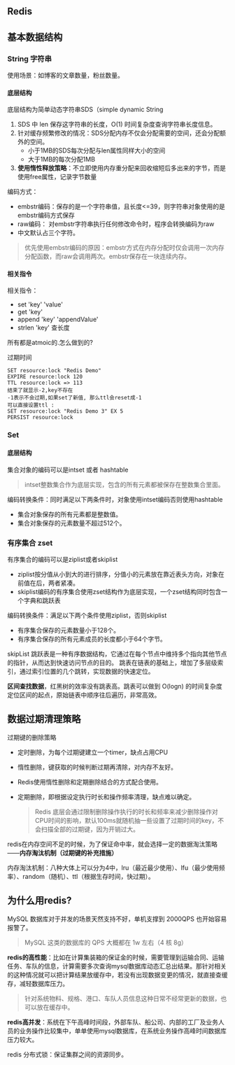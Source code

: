 ## Redis

## 基本数据结构

### String 字符串

使用场景：如博客的文章数量，粉丝数量。

#### 底层结构

底层结构为简单动态字符串SDS（simple dynamic String

1. SDS 中 len 保存这字符串的长度，O(1) 时间复杂度查询字符串长度信息。
2. 针对缓存频繁修改的情况：SDS分配内存不仅会分配需要的空间，还会分配额外的空间。
   - 小于1MB的SDS每次分配与len属性同样大小的空间
   - 大于1MB的每次分配1MB
3. **使用惰性释放策略**：不立即使用内存重分配来回收缩短后多出来的字节，而是使用free属性，记录字节数量

编码方式：

- embstr编码：保存的是一个字符串值，且长度<=39，则字符串对象使用的是embstr编码方式保存
- raw编码： 对embstr字符串执行任何修改命令时，程序会转换编码为raw
- 中文默认占三个字符。

> 优先使用embstr编码的原因：embstr方式在内存分配时仅会调用一次内存分配函数，而raw会调用两次。embstr保存在一块连续内存。

#### 相关指令

相关指令：

- set 'key' 'value'
- get 'key'
- append 'key' 'appendValue'
- strlen 'key' 查长度







所有都是atmoic的.怎么做到的? 

过期时间

    SET resource:lock "Redis Demo"
    EXPIRE resource:lock 120
    TTL resource:lock => 113
    结束了就显示-2,key不存在
    -1表示不会过期,如果set了新值, 那么ttl会reset成-1
    可以直接设置ttl :
    SET resource:lock "Redis Demo 3" EX 5
    PERSIST resource:lock

### Set

#### 底层结构

集合对象的编码可以是intset 或者 hashtable

> intset整数集合作为底层实现，包含的所有元素都被保存在整数集合里面。

编码转换条件：同时满足以下两条件时，对象使用intset编码否则使用hashtable

- 集合对象保存的所有元素都是整数值。
- 集合对象保存的元素数量不超过512个。

### 有序集合 zset

有序集合的编码可以是ziplist或者skiplist

- ziplist按分值从小到大的进行排序，分值小的元素放在靠近表头方向，对象在前值在后，两者紧凑。
- skiplist编码的有序集合使用zset结构作为底层实现，一个zset结构同时包含一个字典和跳跃表

编码转换条件：满足以下两个条件使用ziplist，否则skiplist

- 有序集合保存的元素数量小于128个。
- 有序集合保存的所有元素成员的长度都小于64个字节。

skipList 跳跃表是一种有序数据结构，它通过在每个节点中维持多个指向其他节点的指针，从而达到快速访问节点的目的。 跳表在链表的基础上，增加了多层级索引，通过索引位置的几个跳转，实现数据的快速定位。

**区间查找数据**，红黑树的效率没有跳表高。跳表可以做到 O(logn) 的时间复杂度定位区间的起点，原始链表中顺序往后遍历，非常高效。

## 数据过期清理策略

过期键的删除策略

- 定时删除，为每个过期键建立一个timer，缺点占用CPU

- 惰性删除，键获取的时候判断过期再清除，对内存不友好。

- Redis使用惰性删除和定期删除结合的方式配合使用。

- 定期删除，即根据设定执行时长和操作频率清理，缺点难以确定。

  > Redis 底层会通过限制删除操作执行的时长和频率来减少删除操作对CPU时间的影响，默认100ms就随机抽一些设置了过期时间的key，不会扫描全部的过期键，因为开销过大。

redis在内存空间不足的时候，为了保证命中率，就会选择一定的数据淘汰策略——**内存淘汰机制（过期键的补充措施）**

内存淘汰机制：八种大体上可以分为4中，lru（最近最少使用）、lfu（最少使用频率）、random（随机）、ttl（根据生存时间，快过期）。

## 为什么用redis?

MySQL 数据库对于并发的场景天然支持不好，单机支撑到 2000QPS 也开始容易报警了。

> MySQL 这类的数据库的 QPS 大概都在 1w 左右（4 核 8g）

**redis的高性能**：比如在计算集装箱的保证金的时候，需要管理到运输合同、运输任务、车队的信息，计算需要多次查询mysql数据库动态汇总出结果。那针对相关的这种情况就可以把计算结果放缓存中，若没有出现数据变更的情况，就直接查缓存，减轻数据库压力。

> 针对系统物料、规格、港口、车队人员信息这种日常不经常更新的数据，也可以放在缓存中。

**redis高并发**：系统在下午高峰时间段，外部车队、船公司、内部的工厂及业务人员的业务操作比较集中，单单使用mysql数据库，在系统业务操作高峰时间数据库压力较大。

redis 分布式锁：保证集群之间的资源同步。


